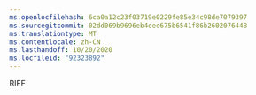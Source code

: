 ```yaml
---
ms.openlocfilehash: 6ca0a12c23f03719e0229fe85e34c98de7079397
ms.sourcegitcommit: 02dd069b9696eb4eee675b6541f86b2602076448
ms.translationtype: MT
ms.contentlocale: zh-CN
ms.lasthandoff: 10/20/2020
ms.locfileid: "92323892"
---
```

RIFF